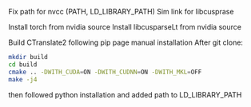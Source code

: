 Fix path for nvcc (PATH, LD_LIBRARY_PATH)
Sim link for libcusprase

Install torch from nvidia source
Install libcusparseLt from nvidia source

Build CTranslate2 following pip page manual installation
After git clone:

```bash
mkdir build
cd build
cmake .. -DWITH_CUDA=ON -DWITH_CUDNN=ON -DWITH_MKL=OFF
make -j4
```

then followed python installation and added path to LD_LIBRARY_PATH